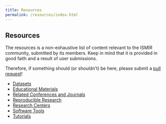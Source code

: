 ```yaml
---
title: Resources
permalink: /resources/index.html
---
```


## Resources

The resources is a non-exhaustive list of content relevant to the ISMIR community,
submitted by its members. Keep in mind that it is provided in good faith and a result
of user submissions.

Therefore, if something should (or shouldn't) be here, please submit a
[pull request](https://github.com/ismir/ismir-home)!

* [Datasets]({{site.base_url}}/resources/datasets/)
* [Educational Materials]({{site.base_url}}/resources/educational-materials/)
* [Related Conferences and Journals]({{site.base_url}}/resources/related/)
* [Reproducible Research]({{site.base_url}}/resources/reproducible/)
* [Research Centers]({{site.base_url}}/resources/research-centers/)
* [Software Tools]({{site.base_url}}/resources/software-tools/)
* [Tutorials]({{site.base_url}}/resources/tutorials/)
